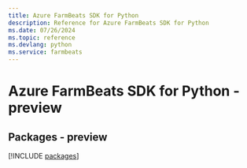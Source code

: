 ```yaml
---
title: Azure FarmBeats SDK for Python
description: Reference for Azure FarmBeats SDK for Python
ms.date: 07/26/2024
ms.topic: reference
ms.devlang: python
ms.service: farmbeats
---
```

# Azure FarmBeats SDK for Python - preview
## Packages - preview
[!INCLUDE [packages](farmbeats-index.md)]